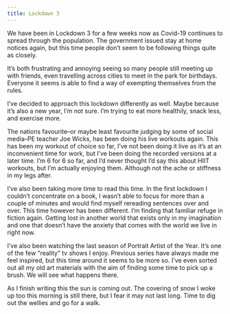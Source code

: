 ```yaml
---
title: Lockdown 3
---
```

We have been in Lockdown 3 for a few weeks now as Covid-19 continues to spread through the population. The government issued stay at home notices again, but this time people don’t seem to be following things quite as closely.

It’s both frustrating and annoying seeing so many people still meeting up with friends, even travelling across cities to meet in the park for birthdays. Everyone it seems is able to find a way of exempting themselves from the rules.

I’ve decided to approach this lockdown differently as well. Maybe because it’s also a new year, I’m not sure. I’m trying to eat more healthily, snack less, and exercise more.

The nations favourite–or maybe least favourite judging by some of social media–PE teacher Joe Wicks, has been doing his live workouts again. This has been my workout of choice so far, I’ve not been doing it live as it’s at an inconvenient time for work, but I’ve been doing the recorded versions at a later time. I’m 6 for 6 so far, and I’d never thought I’d say this about HIIT workouts, but I’m actually enjoying them. Although not the ache or stiffness in my legs after.

I’ve also been taking more time to read this time. In the first lockdown I couldn’t concentrate on a book, I wasn’t able to focus for more than a couple of minutes and would find myself rereading sentences over and over. This time however has been different. I’m finding that familiar refuge in fiction again. Getting lost in another world that exists only in my imagination and one that doesn’t have the anxiety that comes with the world we live in right now.

I’ve also been watching the last season of Portrait Artist of the Year. It’s one of the few “reality” tv shows I enjoy. Previous series have always made me feel inspired, but this time around it seems to be more so. I’ve even sorted out all my old art materials with the aim of finding some time to pick up a brush. We will see what happens there.

As I finish writing this the sun is coming out. The covering of snow I woke up too this morning is still there, but I fear it may not last long. Time to dig out the wellies and go for a walk.
